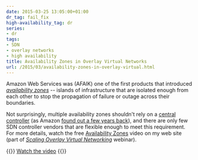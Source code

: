 ```yaml
---
date: 2015-03-25 13:05:00+01:00
dr_tag: fail_fix
high-availability_tag: dr
series:
- dr
tags:
- SDN
- overlay networks
- high availability
title: Availability Zones in Overlay Virtual Networks
url: /2015/03/availability-zones-in-overlay-virtual.html
---
```

Amazon Web Services was (AFAIK) one of the first products that introduced [*availability zones*](http://docs.aws.amazon.com/AWSEC2/latest/UserGuide/using-regions-availability-zones.html) -- islands of infrastructure that are isolated enough from each other to stop the propagation of failure or outage across their boundaries.

Not surprisingly, multiple availability zones shouldn't rely on a [central controller](https://blog.ipspace.net/2014/09/controller-cluster-is-single-failure.html) (as Amazon [found out a few years back](http://aws.amazon.com/message/67457/)), and there are only few SDN controller vendors that are flexible enough to meet this requirement. For more details, watch the free [Availability Zones](https://my.ipspace.net/bin/get/OverlayScale/4%20-%20Availability%20Zones.mp4?doccode=OverlayScale) video on my web site (part of [*Scaling Overlay Virtual Networking*](https://www.ipspace.net/Scaling_Overlay_Virtual_Networks) webinar).

{{<jump>}}
[Watch the video](https://my.ipspace.net/bin/get/OverlayScale/4%20-%20Availability%20Zones.mp4?doccode=OverlayScale)
{{</jump>}}
